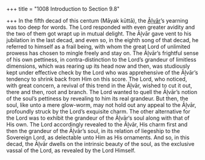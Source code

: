 +++
title = "1008 Introduction to Section 9.8"

+++
In the fifth decad of this centum (Māyak kūttā), the [Āḻvār](/definition/aḻvar#vaishnavism "show Āḻvār definitions")’s yearning was too deep for words. The Lord responded with even greater avidity and the two of them got wrapt up in mutual delight. The Āḻvār gave vent to his jubilation in the last decad, and even so, in the eighth song of that decad, he referred to himself as a frail being, with whom the great Lord of unlimited prowess has chosen to mingle freely and stay on. The Āḻvār’s frightful sense of his own pettiness, in contra-distinction to the Lord’s grandeur of limitless dimensions, which was rearing up its head now and then, was studiously kept under effective check by the Lord who was apprehensive of the Āḻvār’s tendency to shrink back from Him on this score. The Lord, who noticed, with great concern, a revival of this trend in the Āḻvār, wished to cut it out, there and then, root and branch. The Lord wanted to quell the Āḻvār’s notion of the soul’s pettiness by revealing to him its real grandeur. But then, the soul, like unto a mere glow-worm, may not hold out any appeal to the Āḻvār, profoundly struck by the Lord’s exquisite charm. The other alternative for the Lord was to exhibit the grandeur of the Āḻvār‘s soul along with that of His own. The Lord accordingly revealed to the Āḻvār, His charm first and then the grandeur of the Āḻvār’s soul, in its relation of liegeship to the Sovereign Lord, as delectable unto Him as His ornaments. And so, in this decad, the Āḻvār dwells on the intrinsic beauty of the soul, as the exclusive vassal of the Lord, as revealed by the Lord Himself.


